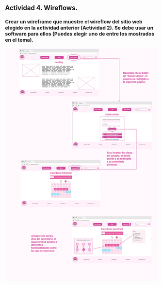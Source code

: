## Actividad 4. Wireflows.

### Crear un wireframe que muestre el wireflow del sitio web elegido en la actividad anterior (Actividad 2). Se debe usar un software para ellos (Puedes elegir uno de entre los mostrados en el tema).


![wireflow](img/Wireflow.jpg)


